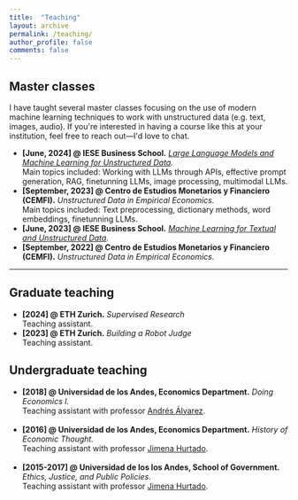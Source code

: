 ```yaml
---
title:  "Teaching"
layout: archive
permalink: /teaching/
author_profile: false
comments: false
---
```



## Master classes

I have taught several master classes focusing on the use of modern machine learning techniques to work with unstructured data (e.g. text, images, audio). If you're interested in having a course like this at your institution, feel free to reach out—I'd love to chat.

- **[June, 2024] @ IESE Business School.** *[Large Language Models and Machine Learning for Unstructured Data](https://www.iese.edu/faculty-research/large-language-models-machine-learning/).* <br> Main topics included: Working with LLMs through APIs, effective prompt generation, RAG, finetunning LLMs, image processing, multimodal LLMs. 
- **[September, 2023] @ Centro de Estudios Monetarios y Financiero (CEMFI).** *Unstructured Data in Empirical Economics.* <br> Main topics included: Text preprocessing, dictionary methods, word embeddings, finetunning LLMs. 
- **[June, 2023] @ IESE Business School.** *[Machine Learning for Textual and Unstructured Data](https://www.iese.edu/faculty-research/machine-learning-data-seminar/).* <br> 
- **[September, 2022] @ Centro de Estudios Monetarios y Financiero (CEMFI).** *Unstructured Data in Empirical Economics.* <br>

--------

## Graduate teaching
- **[2024] @ ETH Zurich.** *Supervised Research* <br> Teaching assistant.
- **[2023] @ ETH Zurich.** *Building a Robot Judge* <br> Teaching assistant.

## Undergraduate teaching
- **[2018] @ Universidad de los Andes, Economics Department.** *Doing Economics I.* <br> Teaching assistant with professor [Andrés Álvarez](https://economia.uniandes.edu.co/alvarez). <br><br>
- **[2016] @ Universidad de los Andes, Economics Department.** *History of Economic Thought.* <br> Teaching assistant with professor [Jimena Hurtado](https://economia.uniandes.edu.co/hurtado). <br><br>
- **[2015-2017] @ Universidad de los los Andes, School of Government.** *Ethics, Justice, and Public Policies*. <br> Teaching assistant with professor [Jimena Hurtado](https://economia.uniandes.edu.co/hurtado).
